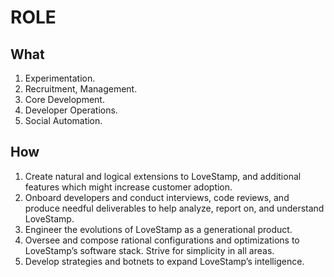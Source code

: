 # ROLE

## What

1. Experimentation.
2. Recruitment, Management.
3. Core Development.
4. Developer Operations.
5. Social Automation.

## How

1. Create natural and logical extensions to LoveStamp, and additional features 
   which might increase customer adoption.
2. Onboard developers and conduct interviews, code reviews, and produce needful 
   deliverables to help analyze, report on, and understand LoveStamp.
3. Engineer the evolutions of LoveStamp as a generational product.
4. Oversee and compose rational configurations and optimizations to LoveStamp’s 
   software stack. Strive for simplicity in all areas.
5. Develop strategies and botnets to expand LoveStamp’s intelligence.

